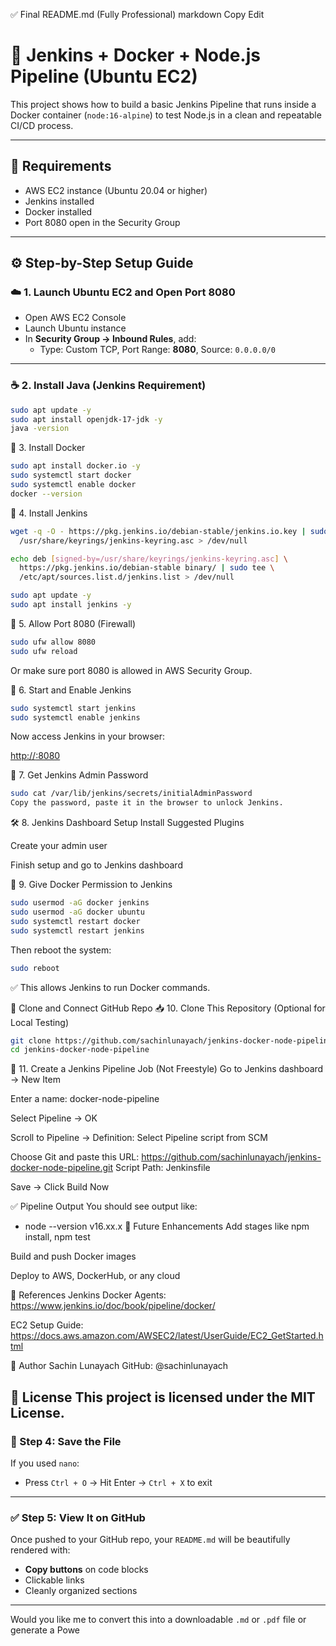 ✅ Final README.md (Fully Professional)
markdown
Copy
Edit
# 🚀 Jenkins + Docker + Node.js Pipeline (Ubuntu EC2)

This project shows how to build a basic Jenkins Pipeline that runs inside a Docker container (`node:16-alpine`) to test Node.js in a clean and repeatable CI/CD process.

---

## 🧰 Requirements

- AWS EC2 instance (Ubuntu 20.04 or higher)
- Jenkins installed
- Docker installed
- Port 8080 open in the Security Group

---

## ⚙️ Step-by-Step Setup Guide

### ☁️ 1. Launch Ubuntu EC2 and Open Port 8080

- Open AWS EC2 Console
- Launch Ubuntu instance
- In **Security Group → Inbound Rules**, add:
  - Type: Custom TCP, Port Range: **8080**, Source: `0.0.0.0/0`

---

### ☕ 2. Install Java (Jenkins Requirement)

```bash
sudo apt update -y
sudo apt install openjdk-17-jdk -y
java -version
```
🐳 3. Install Docker
```bash
sudo apt install docker.io -y
sudo systemctl start docker
sudo systemctl enable docker
docker --version
```
👷 4. Install Jenkins
```bash
wget -q -O - https://pkg.jenkins.io/debian-stable/jenkins.io.key | sudo tee \
  /usr/share/keyrings/jenkins-keyring.asc > /dev/null

echo deb [signed-by=/usr/share/keyrings/jenkins-keyring.asc] \
  https://pkg.jenkins.io/debian-stable binary/ | sudo tee \
  /etc/apt/sources.list.d/jenkins.list > /dev/null

sudo apt update -y
sudo apt install jenkins -y
```
🔐 5. Allow Port 8080 (Firewall)
```bash
sudo ufw allow 8080
sudo ufw reload
```
Or make sure port 8080 is allowed in AWS Security Group.

🔄 6. Start and Enable Jenkins
```bash
sudo systemctl start jenkins
sudo systemctl enable jenkins
```
Now access Jenkins in your browser:

[http://<your-ec2-public-ip>:8080](http://<your-ec2-public-ip>:8080)

🔑 7. Get Jenkins Admin Password
```bash
sudo cat /var/lib/jenkins/secrets/initialAdminPassword
Copy the password, paste it in the browser to unlock Jenkins.
```

🛠️ 8. Jenkins Dashboard Setup
Install Suggested Plugins

Create your admin user

Finish setup and go to Jenkins dashboard

🔧 9. Give Docker Permission to Jenkins
```bash
sudo usermod -aG docker jenkins
sudo usermod -aG docker ubuntu
sudo systemctl restart docker
sudo systemctl restart jenkins
```
Then reboot the system:
```bash
sudo reboot
```
✅ This allows Jenkins to run Docker commands.

🧪 Clone and Connect GitHub Repo
📥 10. Clone This Repository (Optional for Local Testing)
```bash
git clone https://github.com/sachinlunayach/jenkins-docker-node-pipeline.git
cd jenkins-docker-node-pipeline
```
🔧 11. Create a Jenkins Pipeline Job (Not Freestyle)
Go to Jenkins dashboard → New Item

Enter a name: docker-node-pipeline

Select Pipeline → OK

Scroll to Pipeline → Definition: Select Pipeline script from SCM

Choose Git and paste this URL:
https://github.com/sachinlunayach/jenkins-docker-node-pipeline.git
Script Path: Jenkinsfile

Save → Click Build Now

✅ Pipeline Output
You should see output like:
+ node --version
v16.xx.x
🚀 Future Enhancements
Add stages like npm install, npm test

Build and push Docker images

Deploy to AWS, DockerHub, or any cloud

📎 References
Jenkins Docker Agents: https://www.jenkins.io/doc/book/pipeline/docker/

EC2 Setup Guide: https://docs.aws.amazon.com/AWSEC2/latest/UserGuide/EC2_GetStarted.html

🙌 Author
Sachin Lunayach
GitHub: @sachinlunayach

📝 License
This project is licensed under the MIT License.
---

### 💾 Step 4: Save the File

If you used `nano`:
- Press `Ctrl + O` → Hit Enter → `Ctrl + X` to exit

---

### ✅ Step 5: View It on GitHub

Once pushed to your GitHub repo, your `README.md` will be beautifully rendered with:
- **Copy buttons** on code blocks
- Clickable links
- Cleanly organized sections

---

Would you like me to convert this into a downloadable `.md` or `.pdf` file or generate a Powe
